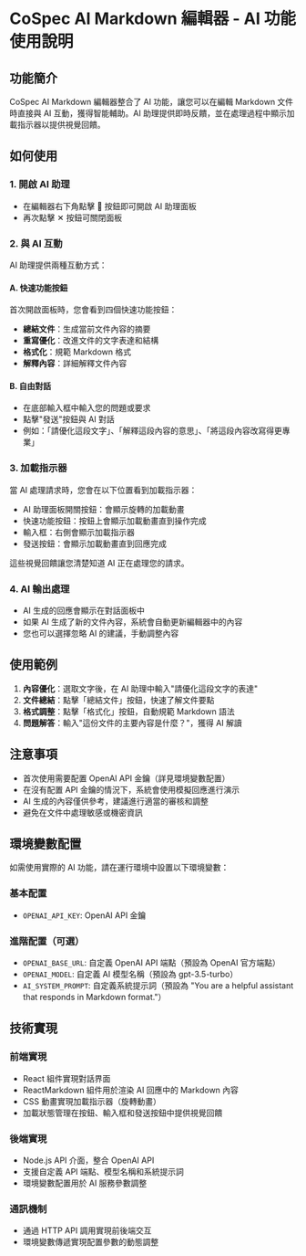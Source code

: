 # CoSpec AI Markdown 編輯器 - AI 功能使用說明

## 功能簡介

CoSpec AI Markdown 編輯器整合了 AI 功能，讓您可以在編輯 Markdown 文件時直接與 AI 互動，獲得智能輔助。AI 助理提供即時反饋，並在處理過程中顯示加載指示器以提供視覺回饋。

## 如何使用

### 1. 開啟 AI 助理
- 在編輯器右下角點擊 🤖 按鈕即可開啟 AI 助理面板
- 再次點擊 ✕ 按鈕可關閉面板

### 2. 與 AI 互動
AI 助理提供兩種互動方式：

#### A. 快速功能按鈕
首次開啟面板時，您會看到四個快速功能按鈕：
- **總結文件**：生成當前文件內容的摘要
- **重寫優化**：改進文件的文字表達和結構
- **格式化**：規範 Markdown 格式
- **解釋內容**：詳細解釋文件內容

#### B. 自由對話
- 在底部輸入框中輸入您的問題或要求
- 點擊"發送"按鈕與 AI 對話
- 例如：「請優化這段文字」、「解釋這段內容的意思」、「將這段內容改寫得更專業」

### 3. 加載指示器

當 AI 處理請求時，您會在以下位置看到加載指示器：
- AI 助理面板開關按鈕：會顯示旋轉的加載動畫
- 快速功能按鈕：按鈕上會顯示加載動畫直到操作完成
- 輸入框：右側會顯示加載指示器
- 發送按鈕：會顯示加載動畫直到回應完成

這些視覺回饋讓您清楚知道 AI 正在處理您的請求。

### 4. AI 輸出處理
- AI 生成的回應會顯示在對話面板中
- 如果 AI 生成了新的文件內容，系統會自動更新編輯器中的內容
- 您也可以選擇忽略 AI 的建議，手動調整內容

## 使用範例

1. **內容優化**：選取文字後，在 AI 助理中輸入"請優化這段文字的表達"
2. **文件總結**：點擊「總結文件」按鈕，快速了解文件要點
3. **格式調整**：點擊「格式化」按鈕，自動規範 Markdown 語法
4. **問題解答**：輸入"這份文件的主要內容是什麼？"，獲得 AI 解讀

## 注意事項

- 首次使用需要配置 OpenAI API 金鑰（詳見環境變數配置）
- 在沒有配置 API 金鑰的情況下，系統會使用模擬回應進行演示
- AI 生成的內容僅供參考，建議進行適當的審核和調整
- 避免在文件中處理敏感或機密資訊

## 環境變數配置

如需使用實際的 AI 功能，請在運行環境中設置以下環境變數：

### 基本配置
- `OPENAI_API_KEY`: OpenAI API 金鑰

### 進階配置（可選）
- `OPENAI_BASE_URL`: 自定義 OpenAI API 端點（預設為 OpenAI 官方端點）
- `OPENAI_MODEL`: 自定義 AI 模型名稱（預設為 gpt-3.5-turbo）
- `AI_SYSTEM_PROMPT`: 自定義系統提示詞（預設為 "You are a helpful assistant that responds in Markdown format."）

## 技術實現

### 前端實現
- React 組件實現對話界面
- ReactMarkdown 組件用於渲染 AI 回應中的 Markdown 內容
- CSS 動畫實現加載指示器（旋轉動畫）
- 加載狀態管理在按鈕、輸入框和發送按鈕中提供視覺回饋

### 後端實現
- Node.js API 介面，整合 OpenAI API
- 支援自定義 API 端點、模型名稱和系統提示詞
- 環境變數配置用於 AI 服務參數調整

### 通訊機制
- 通過 HTTP API 調用實現前後端交互
- 環境變數傳遞實現配置參數的動態調整